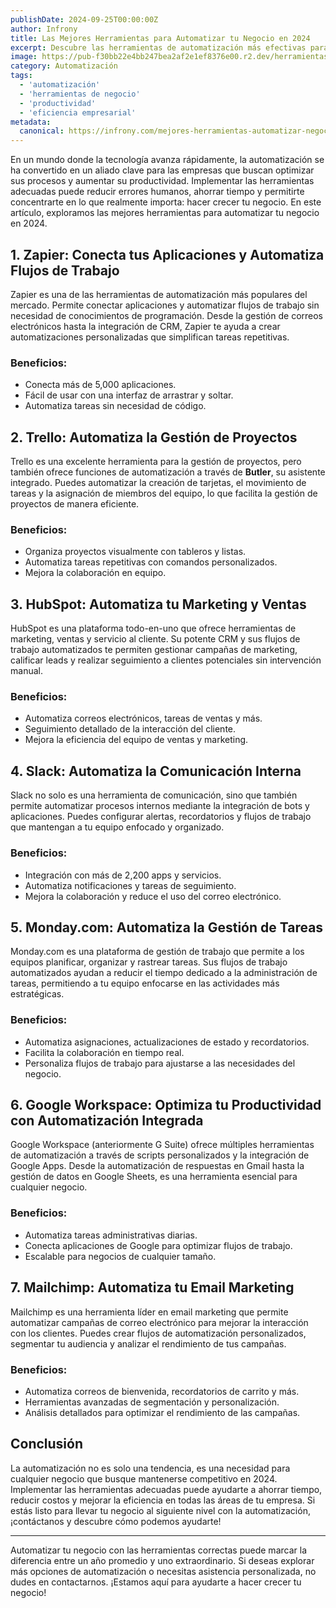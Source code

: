```yaml
---
publishDate: 2024-09-25T00:00:00Z
author: Infrony
title: Las Mejores Herramientas para Automatizar tu Negocio en 2024
excerpt: Descubre las herramientas de automatización más efectivas para optimizar tu negocio en 2024 y aumentar tu productividad sin esfuerzo.
image: https://pub-f30bb22e4bb247bea2af2e1ef8376e00.r2.dev/herramientas-para-automatizar.webp
category: Automatización
tags:
  - 'automatización'
  - 'herramientas de negocio'
  - 'productividad'
  - 'eficiencia empresarial'
metadata:
  canonical: https://infrony.com/mejores-herramientas-automatizar-negocio-2024
---
```


En un mundo donde la tecnología avanza rápidamente, la automatización se ha convertido en un aliado clave para las empresas que buscan optimizar sus procesos y aumentar su productividad. Implementar las herramientas adecuadas puede reducir errores humanos, ahorrar tiempo y permitirte concentrarte en lo que realmente importa: hacer crecer tu negocio. En este artículo, exploramos las mejores herramientas para automatizar tu negocio en 2024.

## 1. **Zapier: Conecta tus Aplicaciones y Automatiza Flujos de Trabajo**

Zapier es una de las herramientas de automatización más populares del mercado. Permite conectar aplicaciones y automatizar flujos de trabajo sin necesidad de conocimientos de programación. Desde la gestión de correos electrónicos hasta la integración de CRM, Zapier te ayuda a crear automatizaciones personalizadas que simplifican tareas repetitivas.

### **Beneficios:**

- Conecta más de 5,000 aplicaciones.
- Fácil de usar con una interfaz de arrastrar y soltar.
- Automatiza tareas sin necesidad de código.

## 2. **Trello: Automatiza la Gestión de Proyectos**

Trello es una excelente herramienta para la gestión de proyectos, pero también ofrece funciones de automatización a través de **Butler**, su asistente integrado. Puedes automatizar la creación de tarjetas, el movimiento de tareas y la asignación de miembros del equipo, lo que facilita la gestión de proyectos de manera eficiente.

### **Beneficios:**

- Organiza proyectos visualmente con tableros y listas.
- Automatiza tareas repetitivas con comandos personalizados.
- Mejora la colaboración en equipo.

## 3. **HubSpot: Automatiza tu Marketing y Ventas**

HubSpot es una plataforma todo-en-uno que ofrece herramientas de marketing, ventas y servicio al cliente. Su potente CRM y sus flujos de trabajo automatizados te permiten gestionar campañas de marketing, calificar leads y realizar seguimiento a clientes potenciales sin intervención manual.

### **Beneficios:**

- Automatiza correos electrónicos, tareas de ventas y más.
- Seguimiento detallado de la interacción del cliente.
- Mejora la eficiencia del equipo de ventas y marketing.

## 4. **Slack: Automatiza la Comunicación Interna**

Slack no solo es una herramienta de comunicación, sino que también permite automatizar procesos internos mediante la integración de bots y aplicaciones. Puedes configurar alertas, recordatorios y flujos de trabajo que mantengan a tu equipo enfocado y organizado.

### **Beneficios:**

- Integración con más de 2,200 apps y servicios.
- Automatiza notificaciones y tareas de seguimiento.
- Mejora la colaboración y reduce el uso del correo electrónico.

## 5. **Monday.com: Automatiza la Gestión de Tareas**

Monday.com es una plataforma de gestión de trabajo que permite a los equipos planificar, organizar y rastrear tareas. Sus flujos de trabajo automatizados ayudan a reducir el tiempo dedicado a la administración de tareas, permitiendo a tu equipo enfocarse en las actividades más estratégicas.

### **Beneficios:**

- Automatiza asignaciones, actualizaciones de estado y recordatorios.
- Facilita la colaboración en tiempo real.
- Personaliza flujos de trabajo para ajustarse a las necesidades del negocio.

## 6. **Google Workspace: Optimiza tu Productividad con Automatización Integrada**

Google Workspace (anteriormente G Suite) ofrece múltiples herramientas de automatización a través de scripts personalizados y la integración de Google Apps. Desde la automatización de respuestas en Gmail hasta la gestión de datos en Google Sheets, es una herramienta esencial para cualquier negocio.

### **Beneficios:**

- Automatiza tareas administrativas diarias.
- Conecta aplicaciones de Google para optimizar flujos de trabajo.
- Escalable para negocios de cualquier tamaño.

## 7. **Mailchimp: Automatiza tu Email Marketing**

Mailchimp es una herramienta líder en email marketing que permite automatizar campañas de correo electrónico para mejorar la interacción con los clientes. Puedes crear flujos de automatización personalizados, segmentar tu audiencia y analizar el rendimiento de tus campañas.

### **Beneficios:**

- Automatiza correos de bienvenida, recordatorios de carrito y más.
- Herramientas avanzadas de segmentación y personalización.
- Análisis detallados para optimizar el rendimiento de las campañas.

## **Conclusión**

La automatización no es solo una tendencia, es una necesidad para cualquier negocio que busque mantenerse competitivo en 2024. Implementar las herramientas adecuadas puede ayudarte a ahorrar tiempo, reducir costos y mejorar la eficiencia en todas las áreas de tu empresa. Si estás listo para llevar tu negocio al siguiente nivel con la automatización, ¡contáctanos y descubre cómo podemos ayudarte!

---

Automatizar tu negocio con las herramientas correctas puede marcar la diferencia entre un año promedio y uno extraordinario. Si deseas explorar más opciones de automatización o necesitas asistencia personalizada, no dudes en contactarnos. ¡Estamos aquí para ayudarte a hacer crecer tu negocio!
